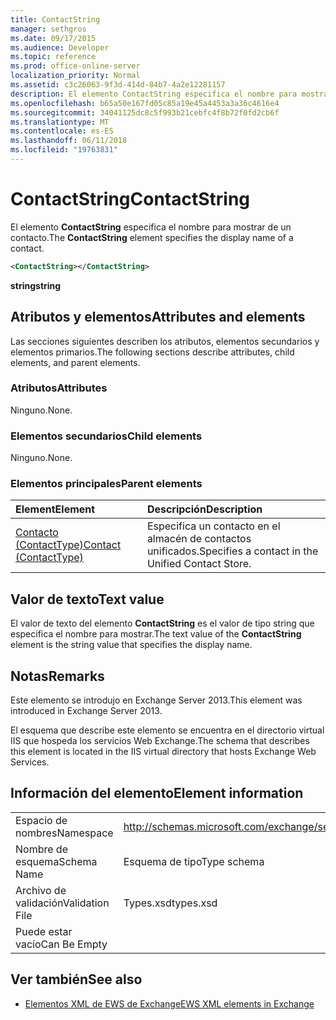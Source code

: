 ```yaml
---
title: ContactString
manager: sethgros
ms.date: 09/17/2015
ms.audience: Developer
ms.topic: reference
ms.prod: office-online-server
localization_priority: Normal
ms.assetid: c3c26063-9f3d-414d-84b7-4a2e12281157
description: El elemento ContactString especifica el nombre para mostrar de un contacto.
ms.openlocfilehash: b65a50e167fd05c85a19e45a4453a3a36c4616e4
ms.sourcegitcommit: 34041125dc8c5f993b21cebfc4f8b72f0fd2cb6f
ms.translationtype: MT
ms.contentlocale: es-ES
ms.lasthandoff: 06/11/2018
ms.locfileid: "19763831"
---
```

# <a name="contactstring"></a><span data-ttu-id="76112-103">ContactString</span><span class="sxs-lookup"><span data-stu-id="76112-103">ContactString</span></span>

<span data-ttu-id="76112-104">El elemento **ContactString** especifica el nombre para mostrar de un contacto.</span><span class="sxs-lookup"><span data-stu-id="76112-104">The **ContactString** element specifies the display name of a contact.</span></span> 
  
```XML
<ContactString></ContactString>
```

 <span data-ttu-id="76112-105">**string**</span><span class="sxs-lookup"><span data-stu-id="76112-105">**string**</span></span>
## <a name="attributes-and-elements"></a><span data-ttu-id="76112-106">Atributos y elementos</span><span class="sxs-lookup"><span data-stu-id="76112-106">Attributes and elements</span></span>

<span data-ttu-id="76112-107">Las secciones siguientes describen los atributos, elementos secundarios y elementos primarios.</span><span class="sxs-lookup"><span data-stu-id="76112-107">The following sections describe attributes, child elements, and parent elements.</span></span>
  
### <a name="attributes"></a><span data-ttu-id="76112-108">Atributos</span><span class="sxs-lookup"><span data-stu-id="76112-108">Attributes</span></span>

<span data-ttu-id="76112-109">Ninguno.</span><span class="sxs-lookup"><span data-stu-id="76112-109">None.</span></span>
  
### <a name="child-elements"></a><span data-ttu-id="76112-110">Elementos secundarios</span><span class="sxs-lookup"><span data-stu-id="76112-110">Child elements</span></span>

<span data-ttu-id="76112-111">Ninguno.</span><span class="sxs-lookup"><span data-stu-id="76112-111">None.</span></span>
  
### <a name="parent-elements"></a><span data-ttu-id="76112-112">Elementos principales</span><span class="sxs-lookup"><span data-stu-id="76112-112">Parent elements</span></span>

|<span data-ttu-id="76112-113">**Element**</span><span class="sxs-lookup"><span data-stu-id="76112-113">**Element**</span></span>|<span data-ttu-id="76112-114">**Descripción**</span><span class="sxs-lookup"><span data-stu-id="76112-114">**Description**</span></span>|
|:-----|:-----|
|[<span data-ttu-id="76112-115">Contacto (ContactType)</span><span class="sxs-lookup"><span data-stu-id="76112-115">Contact (ContactType)</span></span>](contact-contacttype.md) <br/> |<span data-ttu-id="76112-116">Especifica un contacto en el almacén de contactos unificados.</span><span class="sxs-lookup"><span data-stu-id="76112-116">Specifies a contact in the Unified Contact Store.</span></span>  <br/> |
   
## <a name="text-value"></a><span data-ttu-id="76112-117">Valor de texto</span><span class="sxs-lookup"><span data-stu-id="76112-117">Text value</span></span>

<span data-ttu-id="76112-118">El valor de texto del elemento **ContactString** es el valor de tipo string que especifica el nombre para mostrar.</span><span class="sxs-lookup"><span data-stu-id="76112-118">The text value of the **ContactString** element is the string value that specifies the display name.</span></span> 
  
## <a name="remarks"></a><span data-ttu-id="76112-119">Notas</span><span class="sxs-lookup"><span data-stu-id="76112-119">Remarks</span></span>

<span data-ttu-id="76112-120">Este elemento se introdujo en Exchange Server 2013.</span><span class="sxs-lookup"><span data-stu-id="76112-120">This element was introduced in Exchange Server 2013.</span></span>
  
<span data-ttu-id="76112-121">El esquema que describe este elemento se encuentra en el directorio virtual IIS que hospeda los servicios Web Exchange.</span><span class="sxs-lookup"><span data-stu-id="76112-121">The schema that describes this element is located in the IIS virtual directory that hosts Exchange Web Services.</span></span>
  
## <a name="element-information"></a><span data-ttu-id="76112-122">Información del elemento</span><span class="sxs-lookup"><span data-stu-id="76112-122">Element information</span></span>

|||
|:-----|:-----|
|<span data-ttu-id="76112-123">Espacio de nombres</span><span class="sxs-lookup"><span data-stu-id="76112-123">Namespace</span></span>  <br/> |http://schemas.microsoft.com/exchange/services/2006/types  <br/> |
|<span data-ttu-id="76112-124">Nombre de esquema</span><span class="sxs-lookup"><span data-stu-id="76112-124">Schema Name</span></span>  <br/> |<span data-ttu-id="76112-125">Esquema de tipo</span><span class="sxs-lookup"><span data-stu-id="76112-125">Type schema</span></span>  <br/> |
|<span data-ttu-id="76112-126">Archivo de validación</span><span class="sxs-lookup"><span data-stu-id="76112-126">Validation File</span></span>  <br/> |<span data-ttu-id="76112-127">Types.xsd</span><span class="sxs-lookup"><span data-stu-id="76112-127">types.xsd</span></span>  <br/> |
|<span data-ttu-id="76112-128">Puede estar vacío</span><span class="sxs-lookup"><span data-stu-id="76112-128">Can Be Empty</span></span>  <br/> ||
   
## <a name="see-also"></a><span data-ttu-id="76112-129">Ver también</span><span class="sxs-lookup"><span data-stu-id="76112-129">See also</span></span>



- [<span data-ttu-id="76112-130">Elementos XML de EWS de Exchange</span><span class="sxs-lookup"><span data-stu-id="76112-130">EWS XML elements in Exchange</span></span>](ews-xml-elements-in-exchange.md)


